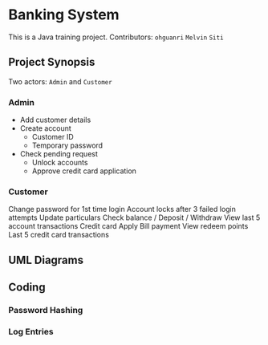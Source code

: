 # Banking System

This is a Java training project. 
Contributors: `ohguanri` `Melvin` `Siti`

## Project Synopsis
Two actors: `Admin` and `Customer`
### Admin
- Add customer details
- Create account
    - Customer ID
    - Temporary password
- Check pending request
    - Unlock accounts
    - Approve credit card application

### Customer
> 
Change password for 1st time login
Account locks after 3 failed login attempts
Update particulars
Check balance / Deposit / Withdraw
View last 5 account transactions
Credit card
Apply
Bill payment
View redeem points
Last 5 credit card transactions


## UML Diagrams

## Coding

### Password Hashing

### Log Entries

